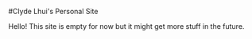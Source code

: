 #Clyde Lhui's Personal Site

Hello! This site is empty for now but it might get more stuff in the future.
